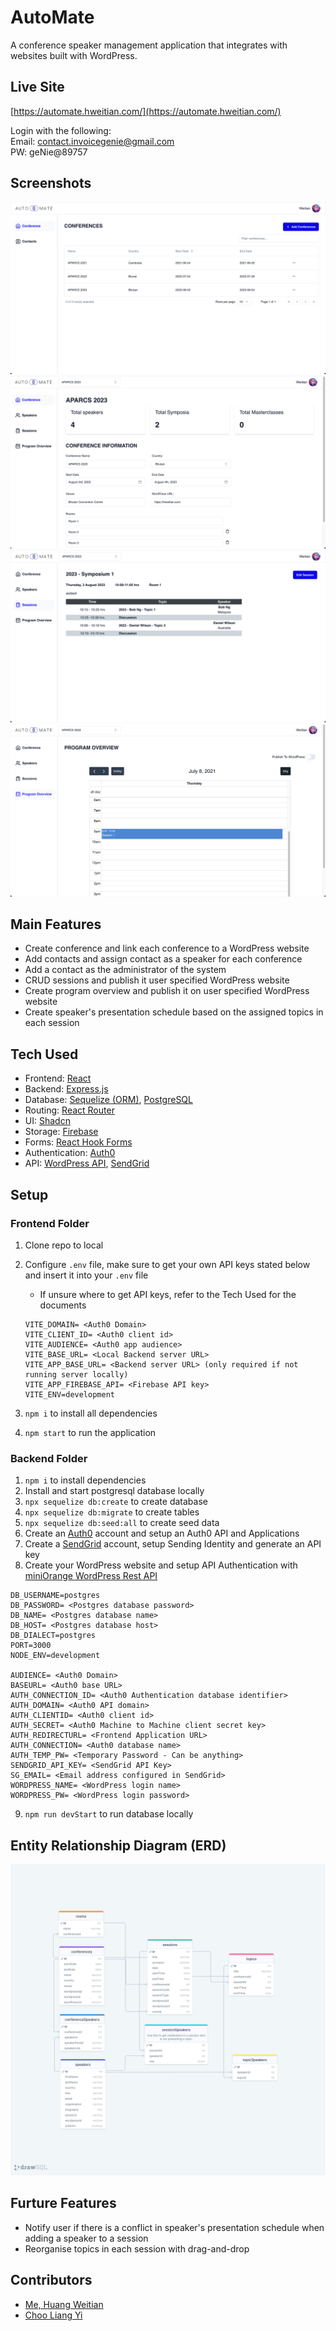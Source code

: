 # AutoMate

A conference speaker management application that integrates with websites built with WordPress.

## Live Site

[https://automate.hweitian.com/](https://automate.hweitian.com/)

Login with the following:  
Email: contact.invoicegenie@gmail.com  
PW: geNie@89757

## Screenshots

![](frontend/src/assets/conference-list.png)
![](frontend/src/assets/conference-dashboard.png)
![](frontend/src/assets/session-details.png)
![](frontend/src/assets/program-overview.png)


## Main Features

- Create conference and link each conference to a WordPress website 
- Add contacts and assign contact as a speaker for each conference
- Add a contact as the administrator of the system
- CRUD sessions and publish it user specified WordPress website
- Create program overview and publish it on user specified WordPress website
- Create speaker's presentation schedule based on the assigned topics in each session

## Tech Used

- Frontend: [React](https://react.dev/)
- Backend: [Express.js](https://expressjs.com/)
- Database: [Sequelize (ORM)](https://sequelize.org/), [PostgreSQL](https://www.postgresql.org/)
- Routing: [React Router](https://reactrouter.com/en/main)
- UI: [Shadcn](https://ui.shadcn.com/)
- Storage: [Firebase](https://firebase.google.com/)
- Forms: [React Hook Forms](https://react-hook-form.com/)
- Authentication: [Auth0](https://auth0.com/)
- API: [WordPress API](https://developer.wordpress.org/rest-api/), [SendGrid](https://sendgrid.com/)

## Setup

### Frontend Folder
1. Clone repo to local

2. Configure `.env` file, make sure to get your own API keys stated below and insert it into your `.env` file

   - If unsure where to get API keys, refer to the Tech Used for the documents

   ```
   VITE_DOMAIN= <Auth0 Domain>
   VITE_CLIENT_ID= <Auth0 client id>
   VITE_AUDIENCE= <Auth0 app audience>
   VITE_BASE_URL= <Local Backend server URL>
   VITE_APP_BASE_URL= <Backend server URL> (only required if not running server locally) 
   VITE_APP_FIREBASE_API= <Firebase API key>
   VITE_ENV=development
   ```

3. `npm i` to install all dependencies

4.  `npm start` to run the application

### Backend Folder
1. `npm i` to install dependencies
2. Install and start postgresql database locally
3. `npx sequelize db:create` to create database
4. `npx sequelize db:migrate` to create tables
5. `npx sequelize db:seed:all` to create seed data
6. Create an [Auth0](https://auth0.com/) account and setup an Auth0 API and Applications
7. Create a [SendGrid](https://sendgrid.com/) account, setup Sending Identity and generate an API key
8. Create your WordPress website and setup API Authentication with [miniOrange WordPress Rest API](https://plugins.miniorange.com/wordpress-rest-api-authentication)

  ```
  DB_USERNAME=postgres
  DB_PASSWORD= <Postgres database password>
  DB_NAME= <Postgres database name>
  DB_HOST= <Postgres database host>
  DB_DIALECT=postgres
  PORT=3000
  NODE_ENV=development

  AUDIENCE= <Auth0 Domain>
  BASEURL= <Auth0 base URL>
  AUTH_CONNECTION_ID= <Auth0 Authentication database identifier>
  AUTH_DOMAIN= <Auth0 API domain>
  AUTH_CLIENTID= <Auth0 client id>
  AUTH_SECRET= <Auth0 Machine to Machine client secret key>
  AUTH_REDIRECTURL= <Frontend Application URL>
  AUTH_CONNECTION= <Auth0 database name>
  AUTH_TEMP_PW= <Temporary Password - Can be anything>
  SENDGRID_API_KEY= <SendGrid API Key>
  SG_EMAIL= <Email address configured in SendGrid>
  WORDPRESS_NAME= <WordPress login name>
  WORDPRESS_PW= <WordPress login password>
  ```

9. `npm run devStart` to run database locally

## Entity Relationship Diagram (ERD)
![](frontend/src/assets/erd.png)

## Furture Features

- Notify user if there is a conflict in speaker's presentation schedule when adding a speaker to a session
- Reorganise topics in each session with drag-and-drop

## Contributors
- [Me, Huang Weitian](https://github.com/hWeitian)
- [Choo Liang Yi](https://github.com/spiritoftime)
